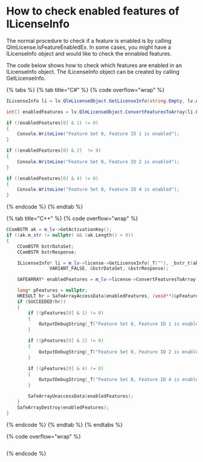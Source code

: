 # How to check enabled features of ILicenseInfo

The normal procedure to check if a feature is enabled is by calling QlmLicense.IsFeatureEnabledEx. In some cases, you might have a ILicenseInfo object and would like to check the ennabled features.

The code below shows how to check which features are enabled in an ILicenseInfo object. The ILicenseInfo object can be created by calling GetLicenseInfo.

{% tabs %}
{% tab title="C#" %}
{% code overflow="wrap" %}
```csharp
ILicenseInfo li = lv.QlmLicenseObject.GetLicenseInfo(string.Empty, lv.ActivationKey, false, out string ds, out string response);

int[] enabledFeatures = lv.QlmLicenseObject.ConvertFeaturesToArray(li.Features);

if ((enabledFeatures[0] & 1) != 0)
{
    Console.WriteLine("Feature Set 0, Feature ID 1 is enabled");
}

if ((enabledFeatures[0] & 2)  != 0)
{
    Console.WriteLine("Feature Set 0, Feature ID 2 is enabled");
}

if ((enabledFeatures[0] & 4) != 0)
{
    Console.WriteLine("Feature Set 0, Feature ID 4 is enabled");
}
```
{% endcode %}
{% endtab %}

{% tab title="C++" %}
{% code overflow="wrap" %}
```cpp
CComBSTR ak = m_lv->GetActivationKey();
if ((ak.m_str != nullptr) && (ak.Length() > 0))
{
	CComBSTR bstrDataSet;
	CComBSTR bstrResponse;

	ILicenseInfo* li = m_lv->license->GetLicenseInfo(_T(""), _bstr_t(ak), 			
				VARIANT_FALSE, &bstrDataSet, &bstrResponse);

	SAFEARRAY* enabledFeatures = m_lv->license->ConvertFeaturesToArray (li->Features);

	long* pFeatures = nullptr;
	HRESULT hr = SafeArrayAccessData(enabledFeatures, (void**)&pFeatures);
	if (SUCCEEDED(hr))
	{
		if ((pFeatures[0] & 1) != 0)
		{
			OutputDebugString(_T("Feature Set 0, Feature ID 1 is enabled\n"));
		}

		if ((pFeatures[0] & 2) != 0)
		{
			OutputDebugString(_T("Feature Set 0, Feature ID 2 is enabled\n"));
		}

		if ((pFeatures[0] & 4) != 0)
		{
			OutputDebugString(_T("Feature Set 0, Feature ID 4 is enabled\n"));
		}

		SafeArrayUnaccessData(enabledFeatures);
	}
	SafeArrayDestroy(enabledFeatures);
}
```
{% endcode %}
{% endtab %}
{% endtabs %}

{% code overflow="wrap" %}
```csharp


```
{% endcode %}
